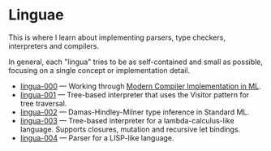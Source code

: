 # Linguae

This is where I learn about implementing parsers, type checkers, interpreters
and compilers.

In general, each "lingua" tries to be as self-contained and small as possible,
focusing on a single concept or implementation detail.

- [lingua-000](lingua-000) — Working through [Modern Compiler Implementation in ML][0].
- [lingua-001](lingua-001) — Tree-based interpreter that uses the Visitor
  pattern for tree traversal.
- [lingua-002](lingua-002) — Damas-Hindley-Milner type inference in Standard ML.
- [lingua-003](lingua-003) — Tree-based interpreter for a lambda-calculus-like
  language. Supports closures, mutation and recursive let bindings.
- [lingua-004](lingua-004) — Parser for a LISP-like language.

[0]: http://www.amazon.com/Modern-Compiler-Implementation-Andrew-Appel/dp/0521607647/
